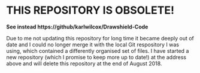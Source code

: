 # THIS REPOSITORY IS OBSOLETE!

**See instead https://github/karlwilcox/Drawshield-Code** 

Due to me not updating this repository for long time it became deeply out of date and I could no longer merge it with
the local Git respository I was using, which contained a differently organised set of files. I have started a new repository
(which I promise to keep more up to date!) at the address above and will delete this repository at the end of August 2018.

